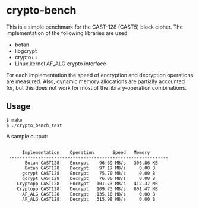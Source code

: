 crypto-bench
============

This is a simple benchmark for the CAST-128 (CAST5) block cipher.
The implementation of the following libraries are used:
* botan
* libgcrypt
* crypto++
* Linux kernel AF_ALG crypto interface

For each implementation the speed of encryption and decryption operations
are measured. Also, dynamic memory allocations are partially accounted for,
but this does not work for most of the library-operation combinations.

Usage
-----
```
$ make
$ ./crypto_bench_test
```
A sample output:
```

      Implementation    Operation       Speed   Memory
 ------------------------------------------------------------
       Botan CAST128    Encrypt    96.69 MB/s   306.86 KB
       Botan CAST128    Decrypt    97.17 MB/s     0.00 B
      gcrypt CAST128    Encrypt    75.70 MB/s     0.00 B
      gcrypt CAST128    Decrypt    76.00 MB/s     0.00 B
    Cryptopp CAST128    Encrypt   101.73 MB/s   412.37 MB
    Cryptopp CAST128    Decrypt   109.73 MB/s   801.47 MB
      AF_ALG CAST128    Encrypt   135.10 MB/s     0.00 B
      AF_ALG CAST128    Decrypt   315.98 MB/s     0.00 B
 ```
